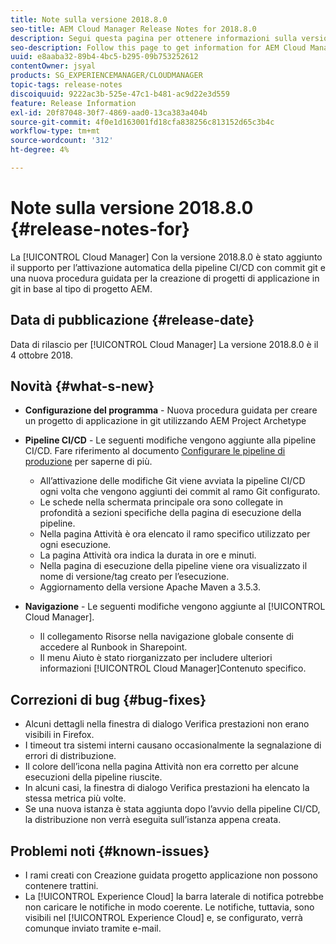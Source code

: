 ```yaml
---
title: Note sulla versione 2018.8.0
seo-title: AEM Cloud Manager Release Notes for 2018.8.0
description: Segui questa pagina per ottenere informazioni sulla versione 2018.8.0 di Cloud Manager.
seo-description: Follow this page to get information for AEM Cloud Manager Release 2018.8.0.
uuid: e8aaba32-89b4-4bc5-b295-09b753252612
contentOwner: jsyal
products: SG_EXPERIENCEMANAGER/CLOUDMANAGER
topic-tags: release-notes
discoiquuid: 9222ac3b-525e-47c1-b481-ac9d22e3d559
feature: Release Information
exl-id: 20f87048-30f7-4869-aad0-13ca383a404b
source-git-commit: 4f0e1d163001fd18cfa838256c813152d65c3b4c
workflow-type: tm+mt
source-wordcount: '312'
ht-degree: 4%

---
```


# Note sulla versione 2018.8.0 {#release-notes-for}

La [!UICONTROL Cloud Manager] Con la versione 2018.8.0 è stato aggiunto il supporto per l’attivazione automatica della pipeline CI/CD con commit git e una nuova procedura guidata per la creazione di progetti di applicazione in git in base al tipo di progetto AEM.

## Data di pubblicazione {#release-date}

Data di rilascio per [!UICONTROL Cloud Manager] La versione 2018.8.0 è il 4 ottobre 2018.

## Novità {#what-s-new}

* **Configurazione del programma** - Nuova procedura guidata per creare un progetto di applicazione in git utilizzando AEM Project Archetype

* **Pipeline CI/CD** - Le seguenti modifiche vengono aggiunte alla pipeline CI/CD. Fare riferimento al documento [Configurare le pipeline di produzione](configuring-production-pipelines.md) per saperne di più.

   * All’attivazione delle modifiche Git viene avviata la pipeline CI/CD ogni volta che vengono aggiunti dei commit al ramo Git configurato.
   * Le schede nella schermata principale ora sono collegate in profondità a sezioni specifiche della pagina di esecuzione della pipeline.
   * Nella pagina Attività è ora elencato il ramo specifico utilizzato per ogni esecuzione.
   * La pagina Attività ora indica la durata in ore e minuti.
   * Nella pagina di esecuzione della pipeline viene ora visualizzato il nome di versione/tag creato per l’esecuzione.
   * Aggiornamento della versione Apache Maven a 3.5.3.

* **Navigazione** - Le seguenti modifiche vengono aggiunte al [!UICONTROL Cloud Manager].

   * Il collegamento Risorse nella navigazione globale consente di accedere al Runbook in Sharepoint.
   * Il menu Aiuto è stato riorganizzato per includere ulteriori informazioni [!UICONTROL Cloud Manager]Contenuto specifico.

## Correzioni di bug {#bug-fixes}

* Alcuni dettagli nella finestra di dialogo Verifica prestazioni non erano visibili in Firefox.
* I timeout tra sistemi interni causano occasionalmente la segnalazione di errori di distribuzione.
* Il colore dell’icona nella pagina Attività non era corretto per alcune esecuzioni della pipeline riuscite.
* In alcuni casi, la finestra di dialogo Verifica prestazioni ha elencato la stessa metrica più volte.
* Se una nuova istanza è stata aggiunta dopo l’avvio della pipeline CI/CD, la distribuzione non verrà eseguita sull’istanza appena creata.

## Problemi noti {#known-issues}

* I rami creati con Creazione guidata progetto applicazione non possono contenere trattini.
* La [!UICONTROL Experience Cloud] la barra laterale di notifica potrebbe non caricare le notifiche in modo coerente. Le notifiche, tuttavia, sono visibili nel [!UICONTROL Experience Cloud] e, se configurato, verrà comunque inviato tramite e-mail.
